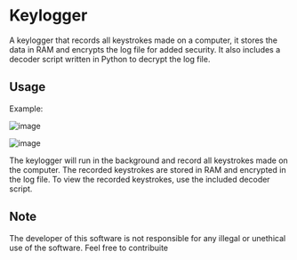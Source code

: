 # Keylogger

A keylogger that records all keystrokes made on a computer, it stores the data in RAM and encrypts the log file for added security. It also includes a decoder script written in Python to decrypt the log file.

## Usage

Example:

![image](https://user-images.githubusercontent.com/104428151/213918004-c5f8aced-e9f6-4ab0-a3ee-d17d73a45845.png)

![image](https://user-images.githubusercontent.com/104428151/213918022-93580256-36fb-4743-99dd-e78ae0ea80eb.png)

The keylogger will run in the background and record all keystrokes made on the computer. The recorded keystrokes are stored in RAM and encrypted in the log file. To view the recorded keystrokes, use the included decoder script.

## Note

The developer of this software is not responsible for any illegal or unethical use of the software.
Feel free to contribuite
